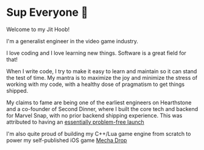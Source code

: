 # Sup Everyone 👋

Welcome to my Jit Hoob!

I'm a generalist engineer in the video game industry.

I love coding and I love learning new things. Software is a great field for that!

When I write code, I try to make it easy to learn and maintain so it can stand the test of time. My mantra is to maximize the joy and minimize the stress of working with my code, with a healthy dose of pragmatism to get things shipped.

My claims to fame are being one of the earliest engineers on Hearthstone and a co-founder of Second Dinner, where I built the core tech and backend for Marvel Snap, with no prior backend shipping experience. This was attributed to having an [essentially problem-free launch](https://aws.amazon.com/solutions/case-studies/second-dinner-nuverse-case-study/)

I'm also quite proud of building my C++/Lua game engine from scratch to power my self-published iOS game [Mecha Drop](https://apps.apple.com/us/app/mecha-drop/id415230800)
